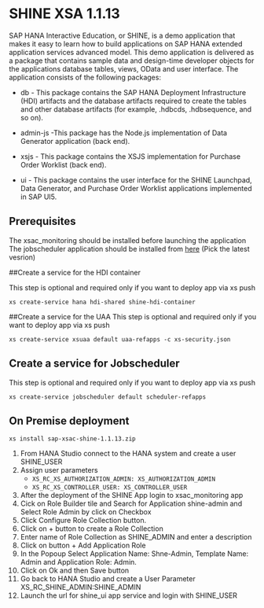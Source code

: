 SHINE XSA 1.1.13
================
SAP HANA Interactive Education, or SHINE, is a demo application that makes it easy to learn how to build applications on SAP HANA extended application services advanced model. This demo application is delivered as a package that contains sample data and design-time developer objects for the applications database tables, views, OData and user interface.
The application consists of the following packages:


- db - This package contains the SAP HANA Deployment Infrastructure (HDI) artifacts and the database artifacts required to create the tables and other database artifacts (for example, .hdbcds, .hdbsequence, and so on).


- admin-js -This package has the Node.js implementation of Data Generator application (back end).


- xsjs - This package contains the XSJS implementation for Purchase Order Worklist (back end).


- ui - This package contains the user interface for the SHINE Launchpad, Data Generator, and Purchase Order Worklist applications implemented in SAP UI5.

## Prerequisites
The xsac_monitoring should be installed before launching the application
The jobscheduler application should be installed from [here](http://nexus.wdf.sap.corp:8081/nexus/content/repositories/deploy.milestones.xmake/com/sap/xs/jobscheduler/jobscheduler-assembly/ "here") (Pick the latest vesrion)





##Create a service for the HDI container 

This step is optional and required only if you want to deploy app via xs push  
```
xs create-service hana hdi-shared shine-hdi-container
```

##Create a service for the UAA
This step is optional and required only if you want to deploy app via xs push
```
xs create-service xsuaa default uaa-refapps -c xs-security.json
```
## Create a service for Jobscheduler
This step is optional and required only if you want to deploy app via xs push
```
xs create-service jobscheduler default scheduler-refapps
```


## On Premise deployment
```
xs install sap-xsac-shine-1.1.13.zip
```

1. From HANA Studio connect to the HANA system and create a user SHINE_USER
2. Assign user parameters 
	- `XS_RC_XS_AUTHORIZATION_ADMIN: XS_AUTHORIZATION_ADMIN`  
	- `XS_RC_XS_CONTROLLER_USER: XS_CONTROLLER_USER`
3. After the deployment of the SHINE App login to xsac_monitoring app
4. Cick on Role Builder tile and Search for Application shine-admin and Select Role Admin by click on Checkbox
5. Click Configure Role Collection button.
6. Click on + button to create a Role Collection
7. Enter name of Role Collection as SHINE_ADMIN and enter a description
8. Click on button + Add Application Role
9. In the Popoup Select Application Name: Shne-Admin, Template Name: Admin and Application Role: Admin.
10. Click on Ok and then Save button
11. Go back to HANA Studio and create a User Parameter  XS_RC_SHINE_ADMIN:SHINE_ADMIN
12. Launch the url for shine_ui app service and login with SHINE_USER
